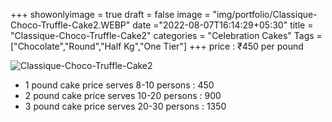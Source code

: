 +++
showonlyimage = true
draft = false
image = "img/portfolio/Classique-Choco-Truffle-Cake2.WEBP"
date ="2022-08-07T16:14:29+05:30"
title = "Classique-Choco-Truffle-Cake2"
categories = "Celebration Cakes"
Tags = ["Chocolate","Round","Half Kg","One Tier"]
+++
price : ₹450 per pound
<!--more-->
![Classique-Choco-Truffle-Cake2](/img/portfolio/Classique-Choco-Truffle-Cake2.WEBP)
* 1 pound cake price serves 8-10 persons : 450
* 2 pound cake price serves 10-20 persons : 900
* 3 pound cake price serves 20-30 persons : 1350
